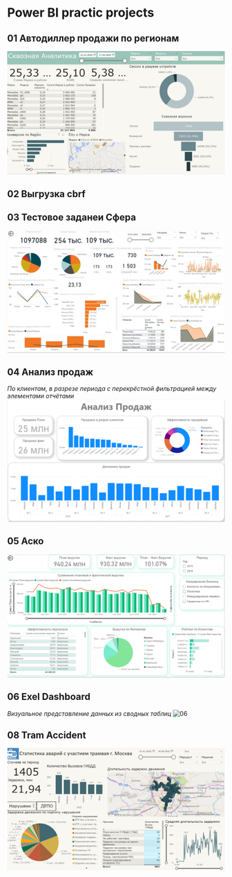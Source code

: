# Power BI practic projects

## 01 Автодиллер продажи по регионам
![Дашборд 01](01_Autodealler/01.JPG)
## 02 Выгрузка cbrf
## 03 Тестовое заданеи Сфера
![Дашборд 03](03_Cфера%20тестовое%20задание/Тестовой%20задание%201%20230923.JPG)
## 04 Анализ продаж 
*По клиентам, в разрезе периода с перекрёстной фильтрацией между элементами отчётами*
![04](image.png)

## 05 Аско
![Дашборд 05](05_Asko_task/DashboardAsko.PNG)

## 06 Exel Dashboard 
*Визуальное представление данных из сводных таблиц*
![06](06.png)

## 08 Tram Accident
![Статистика ДТП трамвайного депо г.Москвы](08_Tram_Accident/tram.png)
